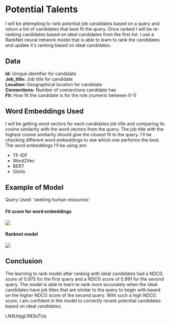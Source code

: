 # Potential Talents

I will be attempting to rank potential job candidates based on a query and return a list of candidates that best fit the query. Once ranked I will be re-ranking candidates based on ideal candidates from the first list. 
I use a RankNet neural network model that is able to learn to rank the candidates and update it's ranking based on ideal candidates.

## Data
**Id:** Unique identifier for candidate  
**Job_title:** Job title for candidate  
**Location:** Geographical location for candidate   
**Connections:** Number of connections candidate has  
**Fit:** How fit the candidate is for the role (numeric between 0-1)

## Word Embeddings Used
I will be getting word vectors for each candidates job title and comparing its cosine similarity with the word vectors from the query. The job title with the highest cosine similarity should give the closest fit to the query. I'll be checking different word embeddings to see which one performs the best. The word embeddings I'll be using are: 

* TF-IDF
* Word2Vec
* BERT
* GloVe

## Example of Model
Query Used: 'seeking human resources'

#### Fit score for word embeddings
<img src="https://i.imgur.com/oXHwya8.jpg">

#### Ranknet model
<img src="https://i.imgur.com/9Sqyf98.jpg">

## Conclusion
The learning to rank model after ranking with ideal candidates had a NDCG score of 0.975 for the first query and a NDCG score of 0.991 for the second query. The model is able to learn to rank more accurately when the ideal candidates have job titles that are similar to the query to begin with based on the higher NDCG score of the second query. With such a high NDCG score, I am confident in the model to correctly rerank potential candidates based on ideal candidates.


LN4UtqgLft83oTUa